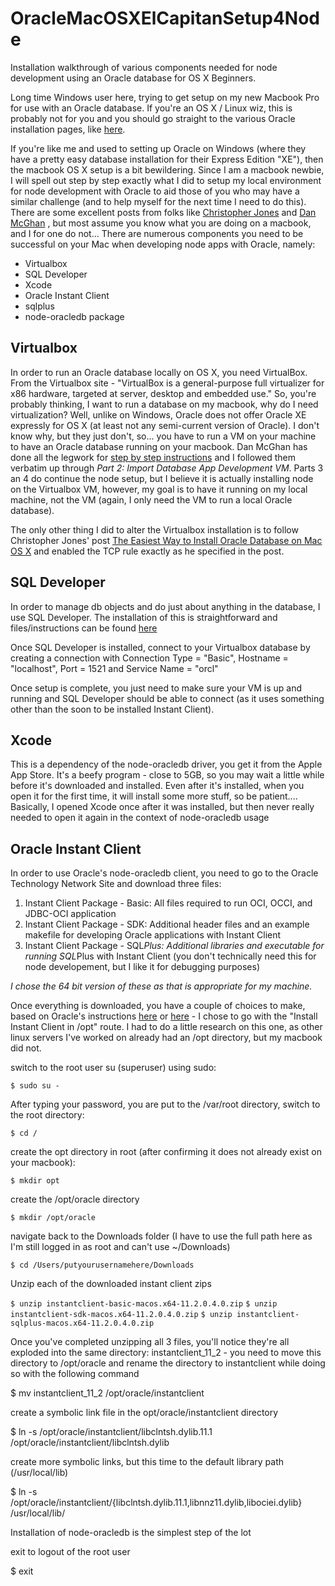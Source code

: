 # OracleMacOSXElCapitanSetup4Node
Installation walkthrough of various components needed for node development using an Oracle database for OS X Beginners.  

Long time Windows user here, trying to get setup on my new Macbook Pro for use with an Oracle database.  If you're an OS X / Linux wiz, this is probably not for you and you should go straight to the various Oracle installation pages, like [here](https://github.com/oracle/node-oracledb/blob/master/INSTALL.md#instosx).

If you're like me and used to setting up Oracle on Windows (where they have a pretty easy database installation for their Express Edition "XE"), then the macbook OS X setup is a bit bewildering. Since I am a macbook newbie, I will spell out step by step exactly what I did to setup my local environment for node development with Oracle to aid those of you who may have a similar challenge (and to help myself for the next time I need to do this).  There are some excellent posts from folks like [Christopher Jones](https://blogs.oracle.com/opal/) and [Dan McGhan](https://jsao.io/) , but most assume you know what you are doing on a macbook, and I for one do not...  There are numerous components you need to be successful on your Mac when developing node apps with Oracle, namely:

 - Virtualbox
 - SQL Developer
 - Xcode
 - Oracle Instant Client
 - sqlplus
 - node-oracledb package

## Virtualbox ##
In order to run an Oracle database locally on OS X, you need VirtualBox.  From the Virtualbox site - "VirtualBox is a general-purpose full virtualizer for x86 hardware, targeted at server, desktop and embedded use."  So, you're probably thinking, I want to run a database on my macbook, why do I need virtualization?  Well, unlike on Windows, Oracle does not offer Oracle XE expressly for OS X (at least not any semi-current version of Oracle).  I don't know why, but they just don't, so... you have to run a VM on your machine to have an Oracle database running on your macbook. Dan McGhan has done all the legwork for [step by step instructions](https://jsao.io/2015/10/creating-a-local-sandbox-for-node-js-and-oracle-database/) and I followed them verbatim up through *Part 2: Import Database App Development VM*.  Parts 3 an 4 do continue the node setup, but I believe it is actually installing node on the Virtualbox VM, however, my goal is to have it running on my local machine, not the VM (again, I only need the VM to run a local Oracle database).

The only other thing I did to alter the Virtualbox installation is to follow Christopher Jones' post [The Easiest Way to Install Oracle Database on Mac OS X](https://blogs.oracle.com/opal/entry/the_easiest_way_to_enable) and enabled the TCP rule exactly as he specified in the post.

## SQL Developer ##
In order to manage db objects and do just about anything in the database, I use SQL Developer.  The installation of this is straightforward and files/instructions can be found [here](http://www.oracle.com/technetwork/developer-tools/sql-developer/downloads/index.html)

Once SQL Developer is installed, connect to your Virtualbox database by creating a connection with Connection Type = "Basic", Hostname = "localhost", Port = 1521 and Service Name = "orcl"

Once setup is complete, you just need to make sure your VM is up and running and SQL Developer should be able to connect (as it uses something other than the soon to be installed Instant Client).

## Xcode
This is a dependency of the node-oracledb driver, you get it from the Apple App Store.  It's a beefy program - close to 5GB, so you may wait a little while before it's downloaded and installed. Even after it's installed, when you open it for the first time, it will install some more stuff, so be patient....  Basically, I opened Xcode once after it was installed, but then never really needed to open it again in the context of node-oracledb usage

## Oracle Instant Client ##
In order to use Oracle's node-oracledb client, you need to go to the Oracle Technology Network Site and download three files:

 1. Instant Client Package - Basic: All files required to run OCI, OCCI, and JDBC-OCI application
 2. Instant Client Package - SDK: Additional header files and an example makefile for developing Oracle applications with Instant Client
 3. Instant Client Package - SQL*Plus: Additional libraries and executable for running SQL*Plus with Instant Client (you don't technically need this for node developement, but I like it for debugging purposes)

*I chose the 64 bit version of these as that is appropriate for my machine.* 

Once everything is downloaded, you have a couple of choices to make, based on Oracle's instructions [here](https://github.com/oracle/node-oracledb/blob/master/INSTALL.md#-531-install-instant-client-in-opt) or [here](https://github.com/oracle/node-oracledb/blob/master/INSTALL.md#-532-install-instant-client-in-a-user-directory) - I chose to go with the "Install Instant Client in /opt" route.  I had to do a little research on this one, as other linux servers I've worked on already had an /opt directory, but my macbook did not. 

switch to the root user su (superuser) using sudo:

`$ sudo su -`

After typing your password, you are put to the /var/root directory, switch to the root directory:

`$ cd /`

create the opt directory in root (after confirming it does not already exist on your macbook):

`$ mkdir opt`

create the /opt/oracle directory

`$ mkdir /opt/oracle`

navigate back to the Downloads folder (I have to use the full path here as I'm still logged in as root and can't use ~/Downloads)

`$ cd /Users/putyourusernamehere/Downloads`

Unzip each of the downloaded instant client zips

`$ unzip instantclient-basic-macos.x64-11.2.0.4.0.zip`
`$ unzip instantclient-sdk-macos.x64-11.2.0.4.0.zip`
`$ unzip instantclient-sqlplus-macos.x64-11.2.0.4.0.zip`

Once you've completed unzipping all 3 files, you'll notice they're all exploded into the same directory: instantclient_11_2 - you need to move this directory to /opt/oracle and rename the directory to instantclient while doing so with the following command

$ mv instantclient_11_2 /opt/oracle/instantclient

create a symbolic link file in the opt/oracle/instantclient directory

$ ln -s /opt/oracle/instantclient/libclntsh.dylib.11.1 /opt/oracle/instantclient/libclntsh.dylib

create more symbolic links, but this time to the default library path (/usr/local/lib)

$ ln -s /opt/oracle/instantclient/{libclntsh.dylib.11.1,libnnz11.dylib,libociei.dylib} /usr/local/lib/

Installation of node-oracledb is the simplest step of the lot 

exit to logout of the root user

$ exit
